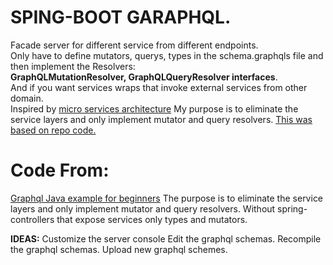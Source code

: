 # SPING-BOOT GARAPHQL.

Facade server for different service from different endpoints.  
Only have to define mutators, querys, types in the schema.graphqls file and then implement the Resolvers:  
**GraphQLMutationResolver, GraphQLQueryResolver interfaces**.  
And if you want services wraps that invoke external services from other domain.  
Inspired by [micro services architecture](https://itnext.io/graphql-in-a-microservices-architecture-d17922b886eb)
My purpose is to eliminate the service layers and only implement mutator and query resolvers.
[This was based on repo code.](https://github.com/swathisprasad/graphql-with-spring-boot) 

# Code From: 
[Graphql Java example for beginners](https://dzone.com/articles/a-beginners-guide-to-graphql-with-spring-boot)
The purpose is to eliminate the service layers and only implement mutator and query resolvers.
Without spring-controllers that expose services only types and mutators.

**IDEAS:**
Customize the server console
Edit the graphql schemas.
Recompile the graphql schemas.
Upload new graphql schemes.

